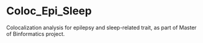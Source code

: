 # Coloc_Epi_Sleep
Colocalization analysis for epilepsy and sleep-related trait, as part of Master of Binformatics project. 
